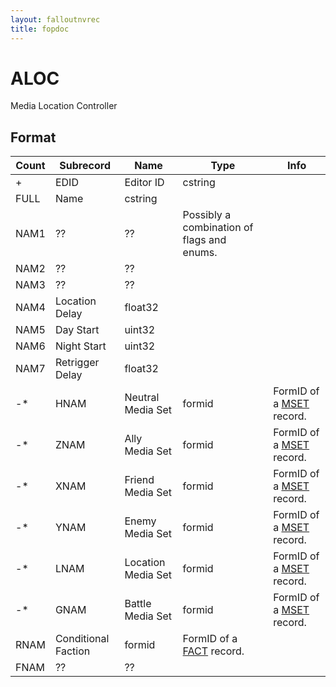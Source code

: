 ```yaml
---
layout: falloutnvrec
title: fopdoc
---
```

ALOC
====

Media Location Controller

## Format

Count | Subrecord | Name | Type | Info
------|-----------|------|------|-----
+ | EDID | Editor ID | cstring |
 | FULL | Name | cstring |
 | NAM1 | ?? | ?? | Possibly a combination of flags and enums.
 | NAM2 | ?? | ?? |
 | NAM3 | ?? | ?? |
 | NAM4 | Location Delay | float32 |
 | NAM5 | Day Start | uint32 |
 | NAM6 | Night Start | uint32 |
 | NAM7 | Retrigger Delay | float32 |
-* | HNAM | Neutral Media Set | formid | FormID of a [MSET](MSET.html) record.
-* | ZNAM | Ally Media Set | formid | FormID of a [MSET](MSET.html) record.
-* | XNAM | Friend Media Set | formid | FormID of a [MSET](MSET.html) record.
-* | YNAM | Enemy Media Set | formid | FormID of a [MSET](MSET.html) record.
-* | LNAM | Location Media Set | formid | FormID of a [MSET](MSET.html) record.
-* | GNAM | Battle Media Set | formid | FormID of a [MSET](MSET.html) record.
 | RNAM | Conditional Faction | formid | FormID of a [FACT](FACT.html) record.
 | FNAM | ?? | ?? |